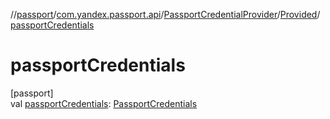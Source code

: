 //[passport](../../../../index.md)/[com.yandex.passport.api](../../index.md)/[PassportCredentialProvider](../index.md)/[Provided](index.md)/[passportCredentials](passport-credentials.md)

# passportCredentials

[passport]\
val [passportCredentials](passport-credentials.md): [PassportCredentials](../../-passport-credentials/index.md)

